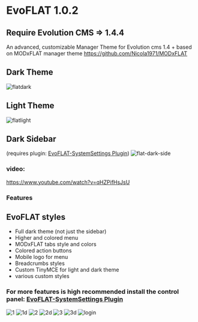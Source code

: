# EvoFLAT 1.0.2

## Require Evolution CMS => 1.4.4 

An advanced, customizable Manager Theme for Evolution cms 1.4 +
based on MODxFLAT manager theme https://github.com/Nicola1971/MODxFLAT
## Dark Theme
![flatdark](https://user-images.githubusercontent.com/7342798/32993584-a70110cc-cd5a-11e7-9881-8471508d8cc9.png)

## Light Theme
![flatlight](https://user-images.githubusercontent.com/7342798/32993585-a71bd9ac-cd5a-11e7-859e-0a9108998d52.png)

## Dark Sidebar
(requires plugin: [EvoFLAT-SystemSettings Plugin](https://github.com/Nicola1971/EvoFLAT-SystemSettings))
![flat-dark-side](https://user-images.githubusercontent.com/7342798/33321657-bd4d920e-d446-11e7-9221-6d6bd7ae531c.png)

### video:
https://www.youtube.com/watch?v=qHZPifHsJsU

### Features 

## EvoFLAT styles

- Full dark theme (not just the sidebar)
- Higher and colored menu
- MODxFLAT tabs style and colors
- Colored action buttons 
- Mobile logo for menu
- Breadcrumbs styles
- Custom TinyMCE for light and dark theme
- various custom styles 

### For more features is high recommended install the control panel: [EvoFLAT-SystemSettings Plugin](https://github.com/Nicola1971/EvoFLAT-SystemSettings)
![1](https://user-images.githubusercontent.com/7342798/32146859-0ab25870-bcde-11e7-8002-f8ed90d13f07.png)
![1d](https://user-images.githubusercontent.com/7342798/32146862-0c68c3e8-bcde-11e7-9bc6-37828c815bfe.png)
![2](https://user-images.githubusercontent.com/7342798/32146863-0e2da96e-bcde-11e7-8e18-1f13716febc3.png)
![2d](https://user-images.githubusercontent.com/7342798/32146864-0fe6bc78-bcde-11e7-91ba-94bc31d822f6.png)
![3](https://user-images.githubusercontent.com/7342798/32146866-11ba30b6-bcde-11e7-9c16-14fff3a192d5.png)
![3d](https://user-images.githubusercontent.com/7342798/32146867-1370f1c4-bcde-11e7-9810-910f90185efc.png)
![login](https://user-images.githubusercontent.com/7342798/32628272-91e37cf6-c595-11e7-8685-3712a9c41ab1.png)

